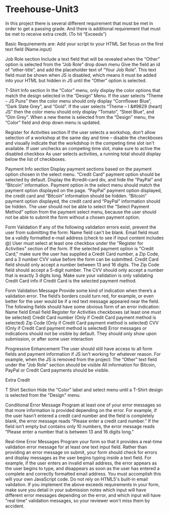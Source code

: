 # Treehouse-Unit3
In this project there is several different requirement that must be met in order to get a passing grade.
And there is additional requirement that must be met to receive extra credit. (To hit “Exceeds”)

Basic Requirements are:
  Add your script to your HTML
  Set focus on the first text field (Name.input)

Job Role section
  Include a text field that will be revealed when the “Other” option is selected from the “Job Role” drop down menu
  Give the field an id of  “other-title”, and add the placeholder text of “Your Job Role”.
  This text field must be shown when JS is disabled, which means it must be added into your HTML but hidden in JS until the “Other” option is selected.

T-Shirt Info section
  In the “Color” menu, only display the color options that match the design selected in the “Design” Menu.
  If the user selects “Theme – JS Puns” then the color menu should only display “Cornflower Blue”, “Dark Slate Grey”, and “Gold”.
  If the user selects “Theme – I &#9829 (heart) JS” then the color menu should only display “Tomato”, “Steel Blue”, and “Dim Grey”.
  When a new theme is selected from the “Design” menu, the “Color” field and drop down menu is updated.

Register for Activities section
  If the user  selects a workshop, don't allow selection of a workshop at the same day and time – disable the checkboxes and visually indicate that the workdshop in the competing time slot isn't available.
  If user unchecks an competing time slot, make sure to active the disabled checkbox
  As user selects activities, a running total should display below the list of checkboxes.

Payment Info section
  Display payment sections based on the payment option chosen in the select menu.
  “Credit Card” payment option should be selected by default. Display the #credit-card div, and hide the “PayPal” and “Bitcoin” information. Payment option in the select menu should match the payment option displayed on the page.
  “PayPal” payment option displayed, the credit card and “Bitcoin” information should be hidden.
  “Bitcoin” payment option displayed, the credit card and “PayPal” information should be hidden.
  The user should not be able to select the “Select Payment Method” option from the payment select menu, because the user should not be able to submit the form without a chosen payment option.

Form Validation
  If any of the following validation errors exist, prevent the user from submitting the form:
  Name field can't be blank.
  Email field must be a validly formatted e-mail address (check to see if input content includes @)
  User must select at least one checkbox under the "Register for Activities" section of the form.
  If the selected payment option is "Credit Card," make sure the user has supplied a Credit Card number, a Zip Code, and a 3 number CVV value before the form can be submitted.
  Credit Card field should only accept a number between 13 and 16 digits.
  The Zip Code field should accept a 5-digit number.
  The CVV should only accept a number that is exactly 3 digits long.
  Make sure your validation is only validating Credit Card info if Credit Card is the selected payment method.

Form Validation Message
  Provide some kind of indication when there’s a validation error. The field’s borders could turn red, for example, or even better for the user would be if a red text message appeared near the field.
  The following fields should have some obvious form of an error indication:
  Name field
  Email field
  Register for Activities checkboxes (at least one must be selected)
  Credit Card number (Only if Credit Card payment method is selected)
  Zip Code (Only if Credit Card payment method is selected)
  CVV (Only if Credit Card payment method is selected)
  Error messages or indications should not be visible by default. They should only show upon submission, or after some user interaction
  
Progressive Enhancement
  The user should still have access to all form fields and payment information if JS isn't working for whatever reason. For example, when the JS is removed from the project:
  The “Other” text field under the "Job Role" section should be visible
  All information for Bitcoin, PayPal or Credit Card payments should be visible.


Extra Credit 

T Shirt Section
  Hide the "Color" label and select menu until a T-Shirt design is selected from the "Design" menu.

Conditional Error Message
  Program at least one of your error messages so that more information is provided depending on the error. For example, if the user hasn’t entered a credit card number and the field is completely blank, the error message reads “Please enter a credit card number.” If the field isn’t empty but contains only 10 numbers, the error message reads “Please enter a number that is between 13 and 16 digits long.”

Real-time Error Messages
  Program your form so that it provides a real-time validation error message for at least one text input field. Rather than providing an error message on submit, your form should check for errors and display messages as the user begins typing inside a text field. For example, if the user enters an invalid email address, the error appears as the user begins to type, and disappears as soon as the user has entered a complete and correctly formatted email address.
  You must accomplish this will your own JavaScript code. Do not rely on HTML5's built-in email validation.
  If you implement the above exceeds requirements in your form, make sure you detail in your submission notes which input will have different error messages depending on the error, and which input will have "real time" validation messages, so your reviewer won't miss them by accident.